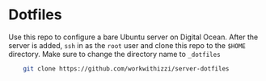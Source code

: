 
# Dotfiles

Use this repo to configure a bare Ubuntu server on Digital Ocean.
After the server is added, `ssh` in as the `root` user and clone this repo to the `$HOME` directory. Make sure to change the directory name to `_dotfiles`

```bash
	git clone https://github.com/workwithizzi/server-dotfiles
```